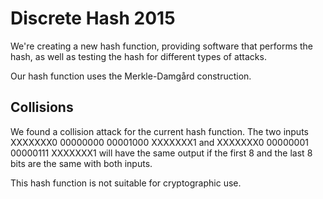 # Discrete Hash 2015
We're creating a new hash function, providing software that performs the hash, as well as testing the hash for different types of attacks. 

Our hash function uses the Merkle-Damgård construction.

## Collisions

We found a collision attack for the current hash function. The two inputs XXXXXXX0 00000000 00001000 XXXXXXX1 and XXXXXXX0 00000001 00000111 XXXXXXX1 will have the same output if the first 8 and the last 8 bits are the same with both inputs.

This hash function is not suitable for cryptographic use. 
